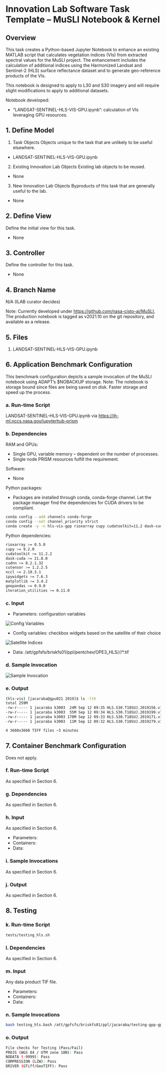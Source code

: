 # Innovation Lab Software Task Template – MuSLI Notebook & Kernel

## Overview

This task creates a Python-based Jupyter Notebook to enhance an existing MATLAB
script that calculates vegetation indices (VIs) from extracted spectral values
for the MuSLI project. The enhancement includes the calculation of additional
indices using the Harmonized Landsat and Sentinel-2 (HLS) surface reflectance
dataset and to generate geo-reference products of the VIs.

This notebook is designed to apply to L30 and S30 imagery and will require slight
modifications to apply to additional datasets.

Notebook developed:

- “LANDSAT-SENTINEL-HLS-VIS-GPU.ipynb”: calculation of VIs leveraging GPU resources.

## 1. Define Model

1. Task Objects
    Objects unique to the task that are unlikely to be useful elsewhere.

- LANDSAT-SENTINEL-HLS-VIS-GPU.ipynb

2. Existing Innovation Lab Objects
    Existing lab objects to be reused.

- None

3. New Innovation Lab Objects
    Byproducts of this task that are generally useful to the lab.

- None

## 2. Define View

Define the initial view for this task.  

- None

## 3. Controller

Define the controller for this task.

- None

## 4. Branch Name

N/A (ILAB curator decides)

Note: Currently developed under https://github.com/nasa-cisto-ai/MuSLI,
The production notebook is tagged as v2021.10 on the git repository,
and available as a release.

## 5. Files

1. LANDSAT-SENTINEL-HLS-VIS-GPU.ipynb

## 6. Application Benchmark Configuration

This benchmark configuration depicts a sample invocation of the MuSLI notebook
using ADAPT’s $NOBACKUP storage. Note: The notebook is storage bound since files
are being saved on disk. Faster storage and speed up the process.

### a. Run-time Script

LANDSAT-SENTINEL-HLS-VIS-GPU.ipynb via https://jh-ml.nccs.nasa.gov/jupyterhub-prism

### b. Dependencies

RAM and GPUs:

- Single GPU, variable memory – dependent on the number of processes.
- Single node PRISM resources fulfill the requirement.
  
Software:

- None

Python packages:

- Packages are installed through conda, conda-forge channel. Let the package manager find
the dependencies for CUDA drivers to be compliant.

```bash
conda config --add channels conda-forge
conda config --set channel_priority strict
conda create -y -n hls-vis-gpp rioxarray cupy cudatoolkit=11.2 dask-cuda cudnn cutensor nccl ipykernel ipywidgets matplotlib geopandas iteration_utilities
```

Python dependencies:

```bash
rioxarray >= 0.5.0
cupy >= 9.2.0
cudatoolkit >= 11.2.2
dask-cuda >= 21.8.0
cudnn >= 8.2.1.32
cutensor >= 1.2.2.5
nccl >= 2.10.3.1
ipywidgets >= 7.6.3
matplotlib >= 3.4.2
geopandas >= 0.9.0
iteration_utilities >= 0.11.0
```

### c. Input

- Parameters: configuration variables

![Config Variables](config_variables.png)

- Config variables: checkbox widgets based on the satellite of their choice

![Satellite Indices](satellite_indices.png)

- Data: /att/gpfsfs/briskfs01/ppl/pentchev/OPE3_HLS/*/*/*.tif

### d. Sample Invocation

![Sample Invocation](sample_invocation.png)

### e. Output

```bash
(hls-vis) [jacaraba@gpu021 2019]$ ls -lth
total 259M
-rw-r----- 1 jacaraba k3003  24M Sep 12 09:35 HLS.S30.T18SUJ.2019156.v1.4.gpp.vis.tif
-rw-r----- 1 jacaraba k3003  55M Sep 12 09:34 HLS.S30.T18SUJ.2019199.v1.4.gpp.vis.tif
-rw-r----- 1 jacaraba k3003 170M Sep 12 09:33 HLS.S30.T18SUJ.2019171.v1.4.gpp.vis.tif
-rw-r----- 1 jacaraba k3003  11M Sep 12 09:32 HLS.S30.T18SUJ.2019279.v1.4.gpp.vis.tif

4 3660x3660 TIFF files ~3 minutes
```

## 7. Container Benchmark Configuration

Does not apply.

### f. Run-time Script

As specified in Section 6.


### g. Dependencies

As specified in Section 6.

### h. Input

As specified in Section 6.

- Parameters:
- Containers:
- Data:


### i. Sample Invocations

As specified in Section 6.

### j. Output

As specified in Section 6.

## 8. Testing

### k. Run-time Script

```bash
tests/testing_hls.sh
```

### l. Dependencies

As specified in Section 6.

### m. Input

Any data product TIF file.

- Parameters:
- Containers:
- Data:

### n. Sample Invocations

```bash
bash testing_hls.bash /att/gpfsfs/briskfs01/ppl/jacaraba/testing-gpp-gpu-01-mask/S30/2019/HLS.S30.T18SUJ.2019124.v1.4.gpp.vis.tif
```

### o. Output

```bash
File checks for Testing (Pass/Fail)
PROJS (WGS 84 / UTM zone 18N): Pass
NODATA (-9999): Pass
COMPRESSION (LZW): Pass
DRIVER (GTiff/GeoTIFF): Pass
```
